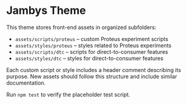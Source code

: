# Jambys Theme

This theme stores front-end assets in organized subfolders:

- `assets/scripts/proteus` – custom Proteus experiment scripts
- `assets/styles/proteus` – styles related to Proteus experiments
- `assets/scripts/dtc` – scripts for direct-to-consumer features
- `assets/styles/dtc` – styles for direct-to-consumer features

Each custom script or style includes a header comment describing its purpose. New assets should follow this structure and include similar documentation.

Run `npm test` to verify the placeholder test script.
